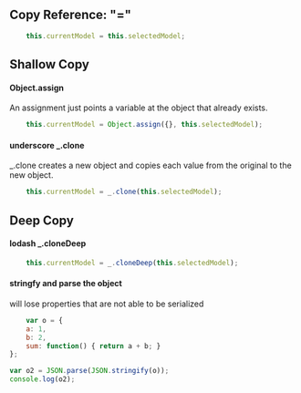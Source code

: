 ## Copy Reference: "="
```javascript 
    this.currentModel = this.selectedModel;
```
## Shallow Copy 
#### Object.assign 
An assignment just points a variable at the object that already exists.
```javascript
    this.currentModel = Object.assign({}, this.selectedModel);
```

#### underscore _.clone
_.clone creates a new object and copies each value from the original to the new object.
```javascript
    this.currentModel = _.clone(this.selectedModel);
```

## Deep Copy
#### lodash _.cloneDeep
```javascript
    this.currentModel = _.cloneDeep(this.selectedModel);
```

#### stringfy and parse the object
will lose properties that are not able to be serialized
```javascript
    var o = {
    a: 1,
    b: 2,
    sum: function() { return a + b; }
};

var o2 = JSON.parse(JSON.stringify(o));
console.log(o2);
```


